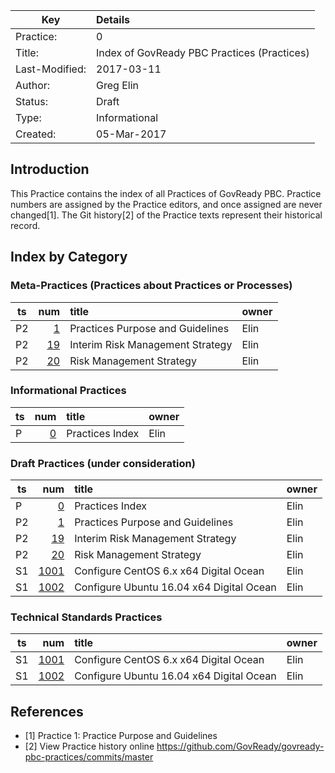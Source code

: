 
| Key            | Details                                                                          |
|----------------|:---------------------------------------------------------------------------------|
| Practice:      | 0                                                                                |
| Title:         | Index of GovReady PBC Practices (Practices)                                      |
| Last-Modified: | 2017-03-11                                                                       |
| Author:        | Greg Elin <gregelin at govready.com>                                             |
| Status:        | Draft                                                                            |
| Type:          | Informational                                                                    |
| Created:       | 05-Mar-2017                                                                      |

## Introduction

This Practice contains the index of all Practices of GovReady PBC.
Practice numbers are assigned by the Practice editors, and once assigned are never changed[1].
The Git history[2] of the Practice texts represent their historical record.

## Index by Category

### Meta-Practices (Practices about Practices or Processes)

| ts     | num                                | title                                    | owner                      |
|--------|-----------------------------------:|:-----------------------------------------|----------------------------|
| P2     |    [1](2-draft-accepted/p-0001.md) | Practices Purpose and Guidelines         | Elin                       |
| P2     |   [19](2-draft-accepted/p-0019.md) | Interim Risk Management Strategy         | Elin                       |
| P2     |   [20](2-draft-accepted/p-0020.md) | Risk Management Strategy                 | Elin                       |

### Informational Practices

| ts     | num                                | title                                    | owner                      |
|--------|-----------------------------------:|:-----------------------------------------|----------------------------|
| P      |    [0](p-0000.md)                  | Practices Index                          | Elin                       |

### Draft Practices (under consideration)

| ts     | num                                | title                                    | owner                      |
|--------|-----------------------------------:|:-----------------------------------------|----------------------------|
| P      |    [0](p-0000.md)                  | Practices Index                          | Elin                       |
| P2     |    [1](2-draft-accepted/p-0001.md) | Practices Purpose and Guidelines         | Elin                       |
| P2     |   [19](2-draft-accepted/p-0019.md) | Interim Risk Management Strategy         | Elin                       |
| P2     |   [20](2-draft-accepted/p-0020.md) | Risk Management Strategy                 | Elin                       |
| S1     | [1001](1-draft/p-1001.md)          | Configure CentOS 6.x x64 Digital Ocean   | Elin                       |
| S1     | [1002](1-draft/p-1002.md)          | Configure Ubuntu 16.04 x64 Digital Ocean | Elin                       |

### Technical Standards Practices

| ts     | num                                | title                                    | owner                      |
|--------|-----------------------------------:|:-----------------------------------------|----------------------------|
| S1     | [1001](1-draft/p-1001.md)          | Configure CentOS 6.x x64 Digital Ocean   | Elin                       |
| S1     | [1002](1-draft/p-1002.md)          | Configure Ubuntu 16.04 x64 Digital Ocean | Elin                       |


## References

- [1] Practice 1: Practice Purpose and Guidelines
- [2] View Practice history online https://github.com/GovReady/govready-pbc-practices/commits/master
